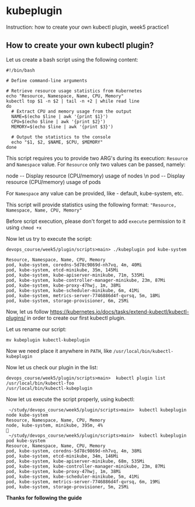 # kubeplugin
Instruction: how to create your own kubectl plugin, week5 practice1

## How to create your own kubectl plugin?

Let us create a bash script using the following content:

```
#!/bin/bash

# Define command-line arguments

# Retrieve resource usage statistics from Kubernetes
echo "Resource, Namespace, Name, CPU, Memory"
kubectl top $1 -n $2 | tail -n +2 | while read line
do
  # Extract CPU and memory usage from the output
  NAME=$(echo $line | awk '{print $1}')
  CPU=$(echo $line | awk '{print $2}')
  MEMORY=$(echo $line | awk '{print $3}')

  # Output the statistics to the console
  echo "$1, $2, $NAME, $CPU, $MEMORY"
done
```

This script requires you to provide two ARG's during its execution:
`Resource` and `Namespace` value.
For `Resource` only two values can be passed, namely:

node  -- Display resource (CPU/memory) usage of nodes \n
pod   -- Display resource (CPU/memory) usage of pods

For `Namespace` any value can be provided, like - default, kube-system, etc.

This script will provide statistics using the following format: `"Resource, Namespace, Name, CPU, Memory"`

Before script execution, please don't forget to add `execute` permission to it using `chmod +x`

Now let us try to execute the script:

`devops_course/week5/plugin/scripts>main> ./kubeplugin pod kube-system`

````
Resource, Namespace, Name, CPU, Memory
pod, kube-system, coredns-5d78c9869d-nh7vq, 4m, 40Mi
pod, kube-system, etcd-minikube, 35m, 145Mi
pod, kube-system, kube-apiserver-minikube, 71m, 535Mi
pod, kube-system, kube-controller-manager-minikube, 23m, 87Mi
pod, kube-system, kube-proxy-47hwj, 1m, 38Mi
pod, kube-system, kube-scheduler-minikube, 6m, 41Mi
pod, kube-system, metrics-server-7746886d4f-qvrsq, 5m, 18Mi
pod, kube-system, storage-provisioner, 6m, 25Mi
````

Now, let us follow https://kubernetes.io/docs/tasks/extend-kubectl/kubectl-plugins/ in order to create our first kubectl plugin.

Let us rename our script:

`mv kubeplugin kubectl-kubeplugin`

Now we need place it anywhere in  `PATH`, like `/usr/local/bin/kubectl-kubeplugin`

Now let us check our plugin in the list:

````
devops_course/week5/plugin/scripts>main>  kubectl plugin list
/usr/local/bin/kubectl-foo
/usr/local/bin/kubectl-kubeplugin
````

Now let us execute the script properly, using kubectl:

```
 ~/study/devops_course/week5/plugin/scripts>main>  kubectl kubeplugin node kube-system
Resource, Namespace, Name, CPU, Memory
node, kube-system, minikube, 395m, 4%
                                                                                                                                  
 ~/study/devops_course/week5/plugin/scripts>main>  kubectl kubeplugin pod kube-system
Resource, Namespace, Name, CPU, Memory
pod, kube-system, coredns-5d78c9869d-nh7vq, 4m, 38Mi
pod, kube-system, etcd-minikube, 34m, 146Mi
pod, kube-system, kube-apiserver-minikube, 68m, 535Mi
pod, kube-system, kube-controller-manager-minikube, 23m, 87Mi
pod, kube-system, kube-proxy-47hwj, 1m, 38Mi
pod, kube-system, kube-scheduler-minikube, 5m, 41Mi
pod, kube-system, metrics-server-7746886d4f-qvrsq, 6m, 19Mi
pod, kube-system, storage-provisioner, 5m, 25Mi
```

**Thanks for following the guide**
